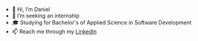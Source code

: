 - 👋 Hi, I’m Daniel
- 👀 I’m seeking an internship
- 🎓 Studying for Bachelor's of Applied Science in Software Development
- 📫 Reach me through my [LinkedIn](https://www.linkedin.com/in/daniel-svirida/)
